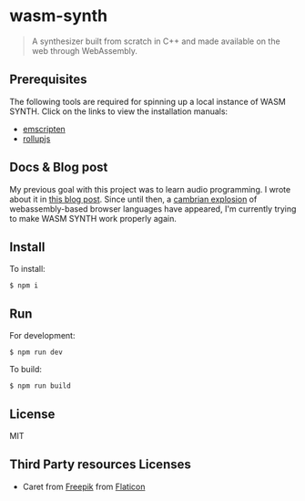 # wasm-synth

> A synthesizer built from scratch in C++ and made available on the web
> through WebAssembly.

## Prerequisites

The following tools are required for spinning up a local instance of WASM
SYNTH. Click on the links to view the installation manuals:

- [emscripten](https://emscripten.org/docs/getting_started/downloads.html)
- [rollupjs](https://rollupjs.org/guide/en/)

## Docs & Blog post

My previous goal with this project was to learn audio programming. I wrote
about it in [this blog post](https://timdaub.github.io/2020/02/19/wasm-synth/).
Since until then, a [cambrian
explosion](https://en.wikipedia.org/w/index.php?title=Cambrian_explosion&oldid=952135228)
of webassembly-based browser languages have appeared, I'm currently trying to
make WASM SYNTH work properly again.

## Install

To install:

```
$ npm i
```

## Run

For development:

``` $ npm run dev ```

To build:

``` $ npm run build ```

## License

MIT

## Third Party resources Licenses

- Caret from [Freepik](https://www.flaticon.com/de/autoren/freepik) from [Flaticon](https://www.flaticon.com)

